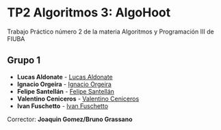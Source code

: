 # TP2 Algoritmos 3: AlgoHoot 

Trabajo Práctico número 2 de la materia Algoritmos y Programación III de FIUBA

## Grupo 1

* **Lucas Aldonate** - [Lucas Aldonate](https://github.com/laldonate96)
* **Ignacio Orgeira** - [Ignacio Orgeira](https://github.com/nachoorgeira)
* **Felipe Santellán** - [Felipe Santellán](https://github.com/FS-Grimm)
* **Valentino Ceniceros** - [Valentino Ceniceros](https://github.com/vceniceros)
* **Ivan Fuschetto** - [Ivan Fuschetto](https://github.com/IvanFuschetto)

Corrector: **Joaquin Gomez/Bruno Grassano**